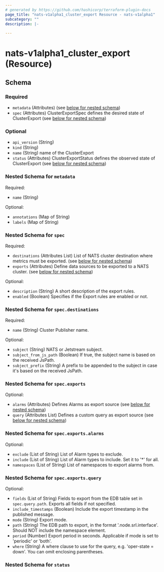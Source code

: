 ```yaml
---
# generated by https://github.com/hashicorp/terraform-plugin-docs
page_title: "nats-v1alpha1_cluster_export Resource - nats-v1alpha1"
subcategory: ""
description: |-
  
---
```


# nats-v1alpha1_cluster_export (Resource)





<!-- schema generated by tfplugindocs -->
## Schema

### Required

- `metadata` (Attributes) (see [below for nested schema](#nestedatt--metadata))
- `spec` (Attributes) ClusterExportSpec defines the desired state of ClusterExport (see [below for nested schema](#nestedatt--spec))

### Optional

- `api_version` (String)
- `kind` (String)
- `name` (String) name of the ClusterExport
- `status` (Attributes) ClusterExportStatus defines the observed state of ClusterExport (see [below for nested schema](#nestedatt--status))

<a id="nestedatt--metadata"></a>
### Nested Schema for `metadata`

Required:

- `name` (String)

Optional:

- `annotations` (Map of String)
- `labels` (Map of String)


<a id="nestedatt--spec"></a>
### Nested Schema for `spec`

Required:

- `destinations` (Attributes List) List of NATS cluster destination where metrics must be exported. (see [below for nested schema](#nestedatt--spec--destinations))
- `exports` (Attributes) Define data sources to be exported to a NATS cluster. (see [below for nested schema](#nestedatt--spec--exports))

Optional:

- `description` (String) A short description of the export rules.
- `enabled` (Boolean) Specifies if the Export rules are enabled or not.

<a id="nestedatt--spec--destinations"></a>
### Nested Schema for `spec.destinations`

Required:

- `name` (String) Cluster Publisher name.

Optional:

- `subject` (String) NATS or Jetstream subject.
- `subject_from_js_path` (Boolean) If true, the subject name is based on the received JsPath.
- `subject_prefix` (String) A prefix to be appended to the subject in case it's based on the received JsPath.


<a id="nestedatt--spec--exports"></a>
### Nested Schema for `spec.exports`

Optional:

- `alarms` (Attributes) Defines Alarms as export source (see [below for nested schema](#nestedatt--spec--exports--alarms))
- `query` (Attributes List) Defines a custom query as export source (see [below for nested schema](#nestedatt--spec--exports--query))

<a id="nestedatt--spec--exports--alarms"></a>
### Nested Schema for `spec.exports.alarms`

Optional:

- `exclude` (List of String) List of Alarm types to exclude.
- `include` (List of String) List of Alarm types to include. Set it to '*' for all.
- `namespaces` (List of String) List of namespaces to export alarms from.


<a id="nestedatt--spec--exports--query"></a>
### Nested Schema for `spec.exports.query`

Optional:

- `fields` (List of String) Fields to export from the EDB table set in `spec.query.path`.
Exports all fields if not specified.
- `include_timestamps` (Boolean) Include the export timestamp in the published message.
- `mode` (String) Export mode.
- `path` (String) The EDB path to export, in the format '.node.srl.interface'.
Should NOT include the namespace element.
- `period` (Number) Export period in seconds. Applicable if mode is set to 'periodic' or 'both'.
- `where` (String) A where clause to use for the query, e.g. 'oper-state = down'. You can omit enclosing parentheses.




<a id="nestedatt--status"></a>
### Nested Schema for `status`
